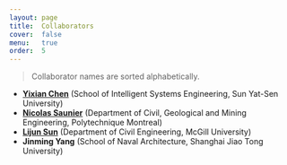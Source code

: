 ```yaml
---
layout: page
title:  Collaborators
cover:  false
menu:   true
order:  5
---
```


> Collaborator names are sorted alphabetically.

- [**Yixian Chen**](https://yxnchen.github.io/) (School of Intelligent Systems Engineering, Sun Yat-Sen University)
- [**Nicolas Saunier**](http://n.saunier.free.fr/saunier/) (Department of Civil, Geological and Mining Engineering, Polytechnique Montreal)
- [**Lijun Sun**](https://lijunsun.github.io/) (Department of Civil Engineering, McGill University)
- **Jinming Yang** (School of Naval Architecture, Shanghai Jiao Tong University)
